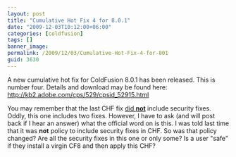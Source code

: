 ```yaml
---
layout: post
title: "Cumulative Hot Fix 4 for 8.0.1"
date: "2009-12-03T10:12:00+06:00"
categories: [coldfusion]
tags: []
banner_image: 
permalink: /2009/12/03/Cumulative-Hot-Fix-4-for-801
guid: 3630
---
```


A new cumulative hot fix for ColdFusion 8.0.1 has been released. This is number four. Details and download may be found here: <a href="http://kb2.adobe.com/cps/529/cpsid_52915.html">http://kb2.adobe.com/cps/529/cpsid_52915.html</a>

You may remember that the last CHF fix <a href="http://www.raymondcamden.com/index.cfm/2009/9/3/Cumulative-Hot-Fix-3-did-NOT-include-security-updates?adminview=true">did <b>not</b></a> include security fixes. Oddly, this one includes two fixes. However, I have to ask (and will post back if I hear an answer) what the official word on is this. I was told last time that it was <b>not</b> policy to include security fixes in CHF. So was that policy changed? Are all the security fixes in this one or only some? Is a user "safe" if they install a virgin CF8 and then apply this CHF?